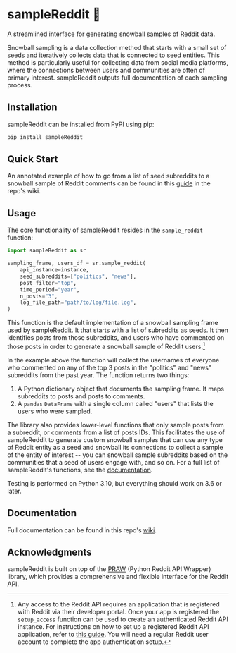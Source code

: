 # sampleReddit 🫴

A streamlined interface for generating snowball samples of Reddit data. 

Snowball sampling is a data collection method that starts with a small set of seeds and iteratively collects data that is connected to seed entities. This method is particularly useful for collecting data from social media platforms, where the connections between users and communities are often of primary interest. sampleReddit outputs full documentation of each sampling process.

## Installation

sampleReddit can be installed from PyPI using pip:

```bash
pip install sampleReddit
```

## Quick Start

An annotated example of how to go from a list of seed subreddits to a snowball sample of Reddit comments can be found in this [guide](https://github.com/ReedMerrill/sampleReddit/wiki/Data-Collection-Example) in the repo's wiki.

## Usage

The core functionality of sampleReddit resides in the `sample_reddit` function:

```python
import sampleReddit as sr

sampling_frame, users_df = sr.sample_reddit(
    api_instance=instance,
    seed_subreddits=["politics", "news"],
    post_filter="top",
    time_period="year",
    n_posts="3",
    log_file_path="path/to/log/file.log",
)
```

This function is the default implementation of a snowball sampling frame used by sampleReddit. It that starts with a list of subreddits as seeds. It then identifies posts from those subreddits, and users who have commented on those posts in order to generate a snowball sample of Reddit users.[^1]

In the example above the function will collect the usernames of everyone who commented on any of the top 3 posts in the "politics" and "news" subreddits from the past year. The function returns two things:

1. A Python dictionary object that documents the sampling frame. It maps subreddits to posts and posts to comments.
2. A `pandas` `DataFrame` with a single column called "users" that lists the users who were sampled.

The library also provides lower-level functions that only sample posts from a subreddit, or comments from a list of posts IDs. This facilitates the use of sampleReddit to generate custom snowball samples that can use any type of Reddit entity as a seed and snowball its connections to collect a sample of the entity of interest -- you can snowball sample subreddits based on the communities that a seed of users engage with, and so on. For a full list of sampleReddit's functions, see the [documentation](https://github.com/ReedMerrill/sampleReddit/wiki/User-Manual).

[^1]: Any access to the Reddit API requires an application that is registered with Reddit via their developer portal. Once your app is registered the `setup_access` function can be used to create an authenticated Reddit API instance. For instructions on how to set up a registered Reddit API application, refer to [this guide](https://github.com/reddit-archive/reddit/wiki/OAuth2-App-Types#script-app). You will need a regular Reddit user account to complete the app authentication setup.

Testing is performed on Python 3.10, but everything should work on 3.6 or later.

## Documentation

Full documentation can be found in this repo's [wiki](https://github.com/ReedMerrill/sampleReddit/wiki/User-Manual).

## Acknowledgments

sampleReddit is built on top of the [PRAW](https://github.com/praw-dev/praw) (Python Reddit API Wrapper) library, which provides a comprehensive and flexible interface for the Reddit API.

